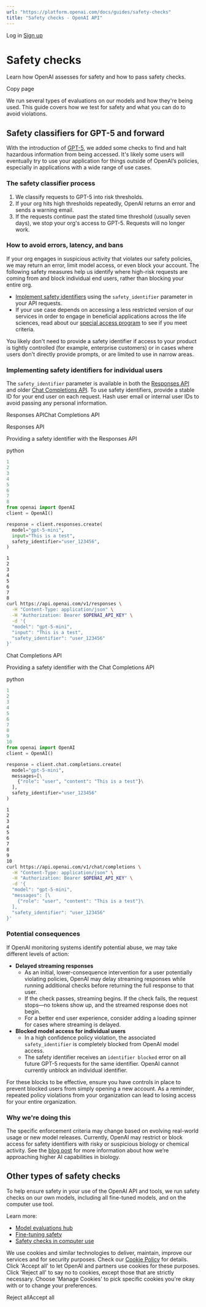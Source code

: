 ```yaml
---
url: "https://platform.openai.com/docs/guides/safety-checks"
title: "Safety checks - OpenAI API"
---
```


Log in [Sign up](https://platform.openai.com/signup)

# Safety checks

Learn how OpenAI assesses for safety and how to pass safety checks.

Copy page

We run several types of evaluations on our models and how they're being used. This guide covers how we test for safety and what you can do to avoid violations.

## Safety classifiers for GPT-5 and forward

With the introduction of [GPT-5](https://platform.openai.com/docs/models/gpt-5), we added some checks to find and halt hazardous information from being accessed. It's likely some users will eventually try to use your application for things outside of OpenAI’s policies, especially in applications with a wide range of use cases.

### The safety classifier process

1. We classify requests to GPT-5 into risk thresholds.
2. If your org hits high thresholds repeatedly, OpenAI returns an error and sends a warning email.
3. If the requests continue past the stated time threshold (usually seven days), we stop your org's access to GPT-5. Requests will no longer work.

### How to avoid errors, latency, and bans

If your org engages in suspicious activity that violates our safety policies, we may return an error, limit model access, or even block your account. The following safety measures help us identify where high-risk requests are coming from and block individual end users, rather than blocking your entire org.

- [Implement safety identifiers](https://platform.openai.com/docs/guides/safety-best-practices#implement-safety-identifiers) using the `safety_identifier` parameter in your API requests.
- If your use case depends on accessing a less restricted version of our services in order to engage in beneficial applications across the life sciences, read about our [special access program](https://help.openai.com/en/articles/11826767-life-science-research-special-access-program) to see if you meet criteria.

You likely don't need to provide a safety identifier if access to your product is tightly controlled (for example, enterprise customers) or in cases where users don't directly provide prompts, or are limited to use in narrow areas.

### Implementing safety identifiers for individual users

The `safety_identifier` parameter is available in both the [Responses API](https://platform.openai.com/docs/api-reference/responses/create) and older [Chat Completions API](https://platform.openai.com/docs/api-reference/chat/create). To use safety identifiers, provide a stable ID for your end user on each request. Hash user email or internal user IDs to avoid passing any personal information.

Responses APIChat Completions API

Responses API

Providing a safety identifier with the Responses API

python

```python
1
2
3
4
5
6
7
8
from openai import OpenAI
client = OpenAI()

response = client.responses.create(
  model="gpt-5-mini",
  input="This is a test",
  safety_identifier="user_123456",
)
```

```bash
1
2
3
4
5
6
7
8
curl https://api.openai.com/v1/responses \
  -H "Content-Type: application/json" \
  -H "Authorization: Bearer $OPENAI_API_KEY" \
  -d '{
  "model": "gpt-5-mini",
  "input": "This is a test",
  "safety_identifier": "user_123456"
}'
```

Chat Completions API

Providing a safety identifier with the Chat Completions API

python

```python
1
2
3
4
5
6
7
8
9
10
from openai import OpenAI
client = OpenAI()

response = client.chat.completions.create(
  model="gpt-5-mini",
  messages=[\
    {"role": "user", "content": "This is a test"}\
  ],
  safety_identifier="user_123456"
)
```

```bash
1
2
3
4
5
6
7
8
9
10
curl https://api.openai.com/v1/chat/completions \
  -H "Content-Type: application/json" \
  -H "Authorization: Bearer $OPENAI_API_KEY" \
  -d '{
  "model": "gpt-5-mini",
  "messages": [\
    {"role": "user", "content": "This is a test"}\
  ],
  "safety_identifier": "user_123456"
}'
```

### Potential consequences

If OpenAI monitoring systems identify potential abuse, we may take different levels of action:

- **Delayed streaming responses**
  - As an initial, lower-consequence intervention for a user potentially violating policies, OpenAI may delay streaming responses while running additional checks before returning the full response to that user.
  - If the check passes, streaming begins. If the check fails, the request stops—no tokens show up, and the streamed response does not begin.
  - For a better end user experience, consider adding a loading spinner for cases where streaming is delayed.
- **Blocked model access for individual users**
  - In a high confidence policy violation, the associated `safety_identifier` is completely blocked from OpenAI model access.
  - The safety identifier receives an `identifier blocked` error on all future GPT-5 requests for the same identifier. OpenAI cannot currently unblock an individual identifier.

For these blocks to be effective, ensure you have controls in place to prevent blocked users from simply opening a new account. As a reminder, repeated policy violations from your organization can lead to losing access for your entire organization.

### Why we're doing this

The specific enforcement criteria may change based on evolving real-world usage or new model releases. Currently, OpenAI may restrict or block access for safety identifiers with risky or suspicious biology or chemical activity. See the [blog post](https://openai.com/index/preparing-for-future-ai-capabilities-in-biology/) for more information about how we’re approaching higher AI capabilities in biology.

## Other types of safety checks

To help ensure safety in your use of the OpenAI API and tools, we run safety checks on our own models, including all fine-tuned models, and on the computer use tool.

Learn more:

- [Model evaluations hub](https://openai.com/safety/evaluations-hub)
- [Fine-tuning safety](https://platform.openai.com/docs/guides/supervised-fine-tuning#safety-checks)
- [Safety checks in computer use](https://platform.openai.com/docs/guides/tools-computer-use#acknowledge-safety-checks)

We use cookies and similar technologies to deliver, maintain, improve our services and for security purposes. Check our [Cookie Policy](https://openai.com/policies/cookie-policy) for details. Click 'Accept all' to let OpenAI and partners use cookies for these purposes. Click 'Reject all' to say no to cookies, except those that are strictly necessary. Choose 'Manage Cookies' to pick specific cookies you're okay with or to change your preferences.

Reject allAccept all